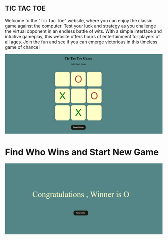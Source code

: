 ## TIC TAC TOE

Welcome to the "Tic Tac Toe" website, where you can enjoy the classic game against the computer. Test your luck and strategy as you challenge the virtual opponent in an endless battle of wits. 
With a simple interface and intuitive gameplay, this website offers hours of entertainment for players of all ages. Join the fun and see if you can emerge victorious in this timeless game of chance!

![Screenshot 2024-11-22 010408](https://github.com/anayagithub/TicTacToe/blob/main/Screenshot%202024-11-22%20010408.png?raw=true)

# Find Who Wins and Start New Game

![Screenshot 2024-11-22 010408](https://github.com/anayagithub/TicTacToe/blob/main/Screenshot%202024-11-22%20011309.png?raw=true)
